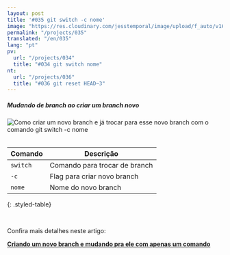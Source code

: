 ```yaml
---
layout: post
title: '#035 git switch -c nome'
image: "https://res.cloudinary.com/jesstemporal/image/upload/f_auto/v1642878677/gitfichas/pt/035/thumbnail_i8qao4.jpg"
permalink: "/projects/035"
translated: "/en/035"
lang: "pt"
pv:
  url: "/projects/034"
  title: "#034 git switch nome"
nt:
  url: "/projects/036"
  title: "#036 git reset HEAD~3"
---
```

##### Mudando de branch ao criar um branch novo

<img alt="Como criar um novo branch e já trocar para esse novo branch com o comando git switch -c nome" src="https://res.cloudinary.com/jesstemporal/image/upload/v1642878677/gitfichas/pt/035/full_uz9o0d.jpg"><br><br>

| Comando | Descrição |
|---------|-------------|
| `switch` | Comando para trocar de branch |
| `-c` | Flag para criar novo branch |
| `nome` | Nome do novo branch |
{: .styled-table}

<br>

<!--
adding css class to markdown only works in kmarkdown
https://gist.github.com/tamouse/4204dddabb6b072b0242
-->

Confira mais detalhes neste artigo:

<a href="https://jtemporal.com/criando-um-novo-branch-e-mudando-pra-ele-com-um-comando/">
  <strong>Criando um novo branch e mudando pra ele com apenas um comando</strong>
</a>
